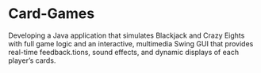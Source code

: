 # Card-Games
Developing a Java application that simulates Blackjack and Crazy Eights with full game logic and an interactive, multimedia Swing GUI that provides real-time feedback.tions, sound effects, and dynamic displays of each player’s cards.
